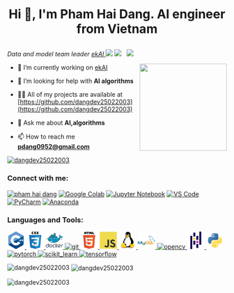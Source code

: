 <h1 align="center">Hi 👋, I'm Pham Hai Dang. AI engineer from Vietnam</h1>

<h2> </h2>
<img align='right' src="https://media.giphy.com/media/M9gbBd9nbDrOTu1Mqx/giphy.gif" width="230">
<p><em>Data and model team leader <a href="https://ekgis.com.vn/">ekAI
</a><img src="https://media.giphy.com/media/WUlplcMpOCEmTGBtBW/giphy.gif" width="30"> <img src="https://media.giphy.com/media/12oufCB0MyZ1Go/giphy.gif" width="50">
</em></p>

<a href="#"><img align="right" src="https://github.com/blackcater/blackcater/raw/main/images/banner.gif" width="200 " height="200" /></a>

- 🔭 I’m currently working on [ekAI](https://ekgis.com.vn/)

- 🤝 I’m looking for help with **AI algorithms**

- 👨‍💻 All of my projects are available at [https://github.com/dangdev25022003](https://github.com/dangdev25022003)

- 💬 Ask me about **AI,algorithms**

- 📫 How to reach me **pdang0952@gmail.com**
<p align="left"> <a href="https://github.com/ryo-ma/github-profile-trophy"><img src="https://github-profile-trophy.vercel.app/?username=dangdev25022003" alt="dangdev25022003" /></a> </p>
<h3 align="left">Connect with me:</h3>
<p align="left">
<a href="https://kaggle.com/pham hai dang" target="blank"><img align="center" src="https://raw.githubusercontent.com/rahuldkjain/github-profile-readme-generator/master/src/images/icons/Social/kaggle.svg" alt="pham hai dang" height="30" width="40" /></a>
<a href="https://colab.research.google.com/" target="blank"><img align="center" src="https://www.vectorlogo.zone/logos/google_colab/google_colab-icon.svg" alt="Google Colab" height="30" width="40" /></a>
<a href="https://jupyter.org/" target="blank"><img align="center" src="https://upload.wikimedia.org/wikipedia/commons/3/38/Jupyter_logo.svg" alt="Jupyter Notebook" height="30" width="40" /></a>
<a href="https://code.visualstudio.com/" target="blank"><img align="center" src="https://cdn.worldvectorlogo.com/logos/visual-studio-code-1.svg" alt="VS Code" height="30" width="40" /></a>
<a href="https://www.jetbrains.com/pycharm/" target="blank"><img align="center" src="https://resources.jetbrains.com/storage/products/pycharm/img/meta/pycharm_logo_300x300.png" alt="PyCharm" height="30" width="40" /></a>
<a href="https://www.anaconda.com/" target="blank"><img align="center" src="https://upload.wikimedia.org/wikipedia/en/c/cd/Anaconda_Logo.png" alt="Anaconda" height="30" width="40" /></a>
</p>

<h3 align="left">Languages and Tools:</h3>
<p align="left"> <a href="https://www.w3schools.com/cpp/" target="_blank" rel="noreferrer"> <img src="https://raw.githubusercontent.com/devicons/devicon/master/icons/cplusplus/cplusplus-original.svg" alt="cplusplus" width="40" height="40"/> </a> <a href="https://www.w3schools.com/css/" target="_blank" rel="noreferrer"> <img src="https://raw.githubusercontent.com/devicons/devicon/master/icons/css3/css3-original-wordmark.svg" alt="css3" width="40" height="40"/> </a> <a href="https://www.docker.com/" target="_blank" rel="noreferrer"> <img src="https://raw.githubusercontent.com/devicons/devicon/master/icons/docker/docker-original-wordmark.svg" alt="docker" width="40" height="40"/> </a> <a href="https://git-scm.com/" target="_blank" rel="noreferrer"> <img src="https://www.vectorlogo.zone/logos/git-scm/git-scm-icon.svg" alt="git" width="40" height="40"/> </a> <a href="https://www.w3.org/html/" target="_blank" rel="noreferrer"> <img src="https://raw.githubusercontent.com/devicons/devicon/master/icons/html5/html5-original-wordmark.svg" alt="html5" width="40" height="40"/> </a> <a href="https://developer.mozilla.org/en-US/docs/Web/JavaScript" target="_blank" rel="noreferrer"> <img src="https://raw.githubusercontent.com/devicons/devicon/master/icons/javascript/javascript-original.svg" alt="javascript" width="40" height="40"/> </a> <a href="https://www.linux.org/" target="_blank" rel="noreferrer"> <img src="https://raw.githubusercontent.com/devicons/devicon/master/icons/linux/linux-original.svg" alt="linux" width="40" height="40"/> </a> <a href="https://www.mysql.com/" target="_blank" rel="noreferrer"> <img src="https://raw.githubusercontent.com/devicons/devicon/master/icons/mysql/mysql-original-wordmark.svg" alt="mysql" width="40" height="40"/> </a> <a href="https://opencv.org/" target="_blank" rel="noreferrer"> <img src="https://www.vectorlogo.zone/logos/opencv/opencv-icon.svg" alt="opencv" width="40" height="40"/> </a> <a href="https://pandas.pydata.org/" target="_blank" rel="noreferrer"> <img src="https://raw.githubusercontent.com/devicons/devicon/2ae2a900d2f041da66e950e4d48052658d850630/icons/pandas/pandas-original.svg" alt="pandas" width="40" height="40"/> </a> <a href="https://www.python.org" target="_blank" rel="noreferrer"> <img src="https://raw.githubusercontent.com/devicons/devicon/master/icons/python/python-original.svg" alt="python" width="40" height="40"/> </a> <a href="https://pytorch.org/" target="_blank" rel="noreferrer"> <img src="https://www.vectorlogo.zone/logos/pytorch/pytorch-icon.svg" alt="pytorch" width="40" height="40"/> </a> <a href="https://scikit-learn.org/" target="_blank" rel="noreferrer"> <img src="https://upload.wikimedia.org/wikipedia/commons/0/05/Scikit_learn_logo_small.svg" alt="scikit_learn" width="40" height="40"/> </a> <a href="https://www.tensorflow.org" target="_blank" rel="noreferrer"> <img src="https://www.vectorlogo.zone/logos/tensorflow/tensorflow-icon.svg" alt="tensorflow" width="40" height="40"/> </a> </p>

<p><img align="left" src="https://github-readme-stats.vercel.app/api/top-langs?username=dangdev25022003&show_icons=true&locale=en&layout=compact" alt="dangdev25022003" /></p>

<p>&nbsp;<img align="center" src="https://github-readme-stats.vercel.app/api?username=dangdev25022003&show_icons=true&locale=en" alt="dangdev25022003" /></p>

<p><img align="center" src="https://github-readme-streak-stats.herokuapp.com/?user=dangdev25022003&" alt="dangdev25022003" /></p> 
